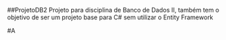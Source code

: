 ##ProjetoDB2
Projeto para disciplina de Banco de Dados II, também tem o objetivo de ser um projeto base para C# sem utilizar o Entity Framework

#A
